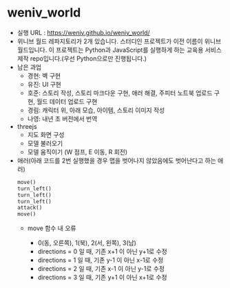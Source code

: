 # weniv_world

* 실행 URL : https://weniv.github.io/weniv_world/
* 위니브 월드 레파지토리가 2개 있습니다. 스터디인 프로젝트가 이전 이름이 위니브 월드입니다. 이 프로젝트는 Python과 JavaScript를 실행하게 하는 교육용 서비스 제작 repo입니다.(우선 Python으로만 진행됩니다.)
* 남은 과업
   * 경현: 벽 구현
   * 유진: UI 구현
   * 호준: 스토리 작성, 스토리 마크다운 구현, 애러 해결, 주피터 노트북 업로드 구현, 월드 데이터 업로드 구현
   * 경림: 캐릭터 위, 아래 모습, 아이템, 스토리 이미지 작성
   * 나영: 내년 초 버전에서 번역
* threejs
   * 지도 화면 구성
   * 모델 불러오기
   * 모델 움직이기 (W 점프, E 이동, R 회전)
* 애러(아래 코드를 2번 실행했을 경우 맵을 벗어나지 않았음에도 벗어난다고 하는 애러)
   ```python
   move()
   turn_left()
   turn_left()
   turn_left()
   attack()
   move()
   ```
  - move 함수 내 오류

    - 0(동, 오른쪽), 1(북), 2(서, 왼쪽), 3(남)
    - directions = 0 일 때, 기존 x+1 이 아닌 y+1로 수정 
    - directions = 1 일 때, 기존 y-1 이 아닌 x-1로 수정 
    - directions = 2 일 때, 기존 x-1 이 아닌 y-1로 수정 
    - directions = 3 일 때, 기존 y+1 이 아닌 x+1로 수정